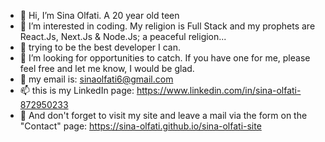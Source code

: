 - 👋 Hi, I’m Sina Olfati. A 20 year old teen
- 👀 I’m interested in coding. My religion is Full Stack and my prophets are React.Js, Next.Js & Node.Js; a peaceful religion...
- 🌱 trying to be the best developer I can.
- 💞️ I’m looking for opportunities to catch. If you have one for me, please feel free and let me know, I would be glad.
- 📧 my email is: sinaolfati6@gmail.com
- 📫 this is my LinkedIn page: https://www.linkedin.com/in/sina-olfati-872950233
- 👾 And don't forget to visit my site and leave a mail via the form on the "Contact" page: https://sina-olfati.github.io/sina-olfati-site

